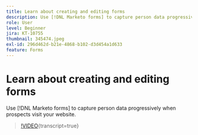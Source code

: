 ```yaml
---
title: Learn about creating and editing forms
description: Use [!DNL Marketo forms] to capture person data progressively when prospects visit your website.
role: User
level: Beginner
jira: KT-10755
thumbnail: 345474.jpeg
exl-id: 296d462d-b21e-4868-b102-d3d454a1d633
feature: Forms
---
```

# Learn about creating and editing forms

Use [!DNL Marketo forms] to capture person data progressively when prospects visit your website.

>[!VIDEO](https://video.tv.adobe.com/v/345474/?quality=12&learn=on){transcript=true}
